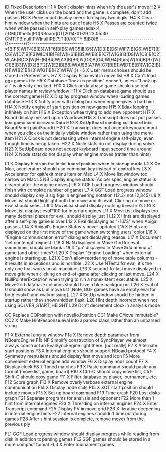 ID Fixed Description
H1   X   Don't display hints when it's the user's move
H2   X   When the user clicks on the board and the game is complete, don't add passes
H3   X   Piece count display needs to display two digits.
H4   X   Clear hint window when the hints are out of date
H5   X   Passes are counted twice when white passes in self-play games (edax:4, (;GM[Othello]PC[NBoard]DT[2014-01-29 23:05:30 GMT]PB[null]PW[null]RE[?]TI[0//0]TY[8]BO[8 ---------------------------O*------*O--------------------------- *]B[F5]W[F4]B[E3]W[F6]B[E6]W[C5]B[G5]W[D3]B[D6]W[F7]B[G6]W[E7]B[C6]W[D7]B[F3]W[C4]B[F8]W[H6]B[B5]W[E8]B[C7]W[G8]B[D8]W[C8]B[C2]W[A6]B[C3]W[H5]B[B4]W[A3]B[B6]W[G3]B[G4]W[H4]B[A5]W[A4]B[B7]W[C1]B[B3]W[D2]B[F2]W[E2]B[B8]W[A8]B[A7]W[G7]B[E1]W[D1]B[B1]W[G2]B[H1]W[B2]B[H3]W[G1]B[H2]W[PA];))
H6   X   User menu choices should be stored in Preferences.
H7   X   Display Edax eval in move list
H8   X   Can't load ggs games file
H9   X   Database "look up position" doesn't, unless "Look up all" is already checked.
H10  X   Click on database game should use real player names in review window
H11  X   Click on database game should use the correct game
H12  X   Display progress window when loading games database
H13  X   Notify user with dialog box when engine gives a bad hint
H14  X   Notify engine of start position on new game
H15  X   Edax looping infinitely on hint
H16  X   Exception when trying to add new opponent
H17  X   Board display messed up on Windows
H18  X   Transcript does not put passes into game sent to reversiData
H19  X   SetUpBoard sending null board into BoardPanel.paintBoard()
H20  X   Transcript does not accept keyboard input when you click on the initially visible window rather than using the menu item
H21  X   Clock is not decreasing when internal engine self-plays, even though time is being taken.
H22  X   Node stats do not display during solve.
H23  X   SetUpBoard does not accept keyboard input second time around
H24  X   Node stats do not display when engine moves (rather than hints)

L1   X   Display hints on the initial board position when in startup mode
L2   X   On Mac, accelerators should use command key instead of control key
L3   X   Accelerator for quit/exit menu item on Mac
L4   X   Move list window too narrow on Mac
L5   NB  Display engine status [As per spec, engine status is cleared after the engine moves]
L6   X   GGF Load progress window should finish with complete number of games
L7   X   GGF Load progress window should display only 3 sig figs in engineering notation (12.3k not 12,345)
L8   X   MoveList should highlight both the move and its eval. Clicking on move or eval should select.
L9   X   MoveList should display nothing if eval = 0.
L10  X   MoveList displays eval*100 for internal engines
L11  X   MoveList displays too many decimal places for eval, should display just 1
L12  X   Hints are displayed after a self-play game is over
L13  X   Eval displaying as "-1073" when Abigail passes.
L14  X   Abigail's Engine Status is never updated
L15  X   Hints are displayed on the first move of the game when switching users' color
L16  X   "Engine communication error" dialog not displaying reason.
L17  X   Document 'set contempt' request.
L18  X   NaN displayed in Move Grid for eval sometimes, should be blank
L19  X   "pa" displayed in Move Grid at end of game (and other times?)
L20  X   Display "Engine Loading" when external engine is starting up.
L21  X   Don't allow reordering of move table columns - it results in exceptions and is horrible
L22  X   Use NTestJ for eval, it's the only one that works on all machines
L23  X   second-to-last move displayed in move grid when clicking on end-of-game after clicking on last move.
L24  X   NullPointerException when trying to run a nonexistent executable.
L25  X   MoveGrid database columns should have a blue background.
L26  X   Eval of 0 should show as 0 in move list [Note, GGF games have an empty eval for both eval=0 and eval=missing].
L27  X   SetUp window should be hidden in startup rather than shown/hidden flash.
L28      Hint depth incorrect when not using SOLVER_START_HEIGHT
L29      Don't decrement clock in analysis mode

CC       Replace CQPosition with novello.Position
CC1      Make CMove immutable?
CC2  X   Make HintResponse.eval into a parsed class rather than an unparsed string

F1   X   External engine window
F1a  X   Remove depth parameter from NBoardEngine
F1b  NF  Simplify construction of SyncPlayer, we almost always construct an EvalSyncEngine right there.  [not really]
F2   X   Alternate start positions
F3   X   Internal engines should support NBoard protocol
F4   X   Symmetry menu items should display first move and icon
F5       More convenient external engine add window
F6   X   Display node count
F7   X   Display clock
F8   X   Timed matches
F9   X   Paste command should paste any format (move list, game, board)
F10  X   Ctrl-C should copy move list, Ctrl-Shift-C should copy game
F11  X   Filter database by player, tournament, etc.
F12      Score graph
F13  X   Remove overly verbose external engine communication
F14  X   Display node stats
F15  X   XOT start position should include moves
F18  X   Set up board command
F19      Time graph
F20      Lost disks graph
F21      Separate programs for analysis and opponent
F22      More than 1 hint from internal engines
F23  X   Threading on internal engines
F24  X   Enter Transcript command
F25      Display PV in move grid
F26  X   Iterative deepening in internal engine hints
F27      Internal engines shouldn't time out during games
F28      After a hint session is complete, remove moves from the previous ply

FL1      GGF Load progress window should display progress while reading from disk in addition to parsing games
FL2      GGF games should be stored in a more compact format
FL3  X   Enter tournament games
